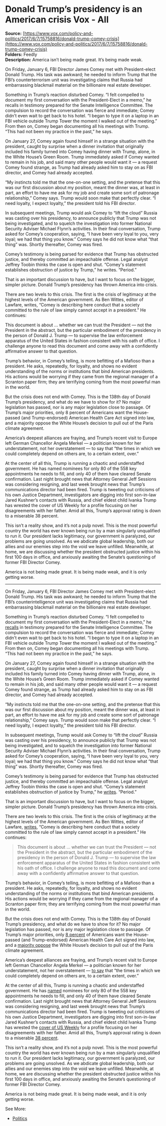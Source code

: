 # Donald Trump’s presidency is an American crisis Vox - All

**Source:** [https://www.vox.com/policy-and-politics/2017/6/7/15758816/donald-trump-comey-crisis](https://www.vox.com/policy-and-politics/2017/6/7/15758816/donald-trump-comey-crisis)  
**Folders:** Feedly  
**Description:** America isn’t being made great. It’s being made weak.

On Friday, January 6, FBI Director James Comey met with President-elect Donald Trump. His task was awkward; he needed to inform Trump that the FBI’s counterterrorism unit was investigating claims that Russia had embarrassing blackmail material on the billionaire real estate developer.

Something in Trump’s reaction disturbed Comey. “I felt compelled to document my first conversation with the President-Elect in a memo,” he recalls in testimony prepared for the Senate Intelligence Committee. The compulsion to record the conversation was fierce and immediate; Comey didn’t even wait to get back to his hotel. “I began to type it on a laptop in an FBI vehicle outside Trump Tower the moment I walked out of the meeting.” From then on, Comey began documenting all his meetings with Trump. “This had not been my practice in the past,” he says.

On January 27, Comey again found himself in a strange situation with the president, caught by surprise when a dinner invitation that originally included his family turned into Comey having dinner with Trump, alone, in the White House’s Green Room. Trump immediately asked if Comey wanted to remain in his job, and said many other people would want it — a request Comey found strange, as Trump had already asked him to stay on as FBI director, and Comey had already accepted.

“My instincts told me that the one-on-one setting, and the pretense that this was our first discussion about my position, meant the dinner was, at least in part, an effort to have me ask for my job and create some sort of patronage relationship,” Comey says. Trump would soon make that perfectly clear. “I need loyalty, I expect loyalty,” the president told his FBI director.

In subsequent meetings, Trump would ask Comey to “lift the cloud” Russia was casting over his presidency, to announce publicly that Trump was not being investigated, and to squelch the investigation into former National Security Adviser Michael Flynn’s activities. In their final conversation, Trump asked for Comey’s cooperation, saying, “I have been very loyal to you, very loyal; we had that thing you know.” Comey says he did not know what “that thing” was. Shortly thereafter, Comey was fired.

Comey’s testimony is being parsed for evidence that Trump has obstructed justice, and thereby committed an impeachable offense. Legal analyst Jeffrey Toobin thinks the case is open and shut. “Comey's statement establishes obstruction of justice by Trump,” he writes. “Period.”

That is an important discussion to have, but I want to focus on the bigger, simpler picture. Donald Trump’s presidency has thrown America into crisis.

There are two levels to this crisis. The first is the crisis of legitimacy at the highest levels of the American government. As Ben Wittes, editor of Lawfare, writes, “Comey is describing here conduct that a society committed to the rule of law simply cannot accept in a president.” He continues:

This document is about ... whether we can trust the President — not the President in the abstract, but the particular embodiment of the presidency in the person of Donald J. Trump — to supervise the law enforcement apparatus of the United States in fashion consistent with his oath of office. I challenge anyone to read this document and come away with a confidently affirmative answer to that question.

Trump’s behavior, in Comey’s telling, is more befitting of a Mafioso than a president. He asks, repeatedly, for loyalty, and shows no evident understanding of the norms or institutions that bind American presidents. His actions would be worrying if they came from the regional manager of a Scranton paper firm; they are terrifying coming from the most powerful man in the world.

But the crisis does not end with Comey. This is the 138th day of Donald Trump’s presidency, and what do we have to show for it? No major legislation has passed, nor is any major legislation close to passage. Of Trump’s major priorities, only 8 percent of Americans want the House-passed (and Trump-endorsed) American Health Care Act signed into law, and a majority oppose the White House’s decision to pull out of the Paris climate agreement.

America’s deepest alliances are fraying, and Trump’s recent visit to Europe left German Chancellor Angela Merkel — a politician known for her understatement, not her overstatement — to say that “the times in which we could completely depend on others are, to a certain extent, over.”

At the center of all this, Trump is running a chaotic and understaffed government. He has named nominees for only 80 of the 558 key appointments he needs to fill, and only 40 of them have cleared Senate confirmation. Last night brought news that Attorney General Jeff Sessions was considering resigning, and last week brought news that Trump’s communications director had been fired. Trump is tweeting out criticisms of his own Justice Department, investigators are digging into first son-in-law Jared Kushner’s contacts with Russia, and chief eldest child Ivanka Trump has wrested the cover of US Weekly for a profile focusing on her disagreements with her father. Amid all this, Trump’s approval rating is down to a miserable 38 percent.

This isn’t a reality show, and it’s not a pulp novel. This is the most powerful country the world has ever known being run by a man singularly unqualified to run it. Our president lacks legitimacy, our government is paralyzed, our problems are going unsolved. As we abdicate global leadership, both our allies and our enemies step into the void we leave unfilled. Meanwhile, at home, we are discussing whether the president obstructed justice within his first 100 days in office, and anxiously awaiting the Senate’s questioning of former FBI Director Comey.

America is not being made great. It is being made weak, and it is only getting worse.

---

<div><div><p>On Friday, January 6, FBI Director James Comey met with President-elect Donald Trump. His task was awkward; he needed to inform Trump that the FBI’s counterintelligence unit was investigating claims that Russia had embarrassing blackmail material on the billionaire real estate developer.</p></div><div><p>Something in Trump’s reaction disturbed Comey. “I felt compelled to document my first conversation with the President-Elect in a memo,” he <a href="https://www.vox.com/2017/6/7/15758258/comey-testimony-senate-intelligence">recalls</a> in testimony prepared for the Senate Intelligence Committee. The compulsion to record the conversation was fierce and immediate; Comey didn’t even wait to get back to his hotel. “I began to type it on a laptop in an FBI vehicle outside Trump Tower the moment I walked out of the meeting.” From then on, Comey began documenting all his meetings with Trump. “This had not been my practice in the past,” he says.</p></div><div><p>On January 27, Comey again found himself in a strange situation with the president, caught by surprise when a dinner invitation that originally included his family turned into Comey having dinner with Trump, alone, in the White House’s Green Room. Trump immediately asked if Comey wanted to remain in his job, and said many other people would want it — a request Comey found strange, as Trump had already asked him to stay on as FBI director, and Comey had already accepted.</p></div><div><p>“My instincts told me that the one-on-one setting, and the pretense that this was our first discussion about my position, meant the dinner was, at least in part, an effort to have me ask for my job and create some sort of patronage relationship,” Comey says. Trump would soon make that perfectly clear. “I need loyalty, I expect loyalty,” the president told his FBI director.</p></div><div><p>In subsequent meetings, Trump would ask Comey to “lift the cloud” Russia was casting over his presidency, to announce publicly that Trump was not being investigated, and to squelch the investigation into former National Security Adviser Michael Flynn’s activities. In their final conversation, Trump asked for Comey’s cooperation, saying, “I have been very loyal to you, very loyal; we had that thing you know.” Comey says he did not know what “that thing” was. Shortly thereafter, Comey was fired.</p></div><div><p>Comey’s testimony is being parsed for evidence that Trump has obstructed justice, and thereby committed an impeachable offense. Legal analyst Jeffrey Toobin thinks the case is open and shut. “Comey’s statement establishes obstruction of justice by Trump,” he <a href="https://twitter.com/JeffreyToobin/status/872517949403394048">writes</a>. “Period.”</p></div><div><p>That is an important discussion to have, but I want to focus on the bigger, simpler picture. Donald Trump’s presidency has thrown America into crisis.</p></div><div><p>There are two levels to this crisis. The first is the crisis of legitimacy at the highest levels of the American government. As Ben Wittes, editor of Lawfare, <a href="https://lawfareblog.com/initial-comments-james-comeys-written-testimony">writes</a>, “Comey is describing here conduct that a society committed to the rule of law simply cannot accept in a president.” He continues:</p></div><div><blockquote><p>This document is about ... whether we can trust the President — not the President in the abstract, but the particular embodiment of the presidency in the person of Donald J. Trump — to supervise the law enforcement apparatus of the United States in fashion consistent with his oath of office. I challenge anyone to read this document and come away with a confidently affirmative answer to that question.</p></blockquote></div><div><p>Trump’s behavior, in Comey’s telling, is more befitting of a Mafioso than a president. He asks, repeatedly, for loyalty, and shows no evident understanding of the norms or institutions that bind American presidents. His actions would be worrying if they came from the regional manager of a Scranton paper firm; they are terrifying coming from the most powerful man in the world.</p></div><div><p>But the crisis does not end with Comey. This is the 138th day of Donald Trump’s presidency, and what do we have to show for it? No major legislation has passed, nor is any major legislation close to passage. Of Trump’s major priorities, only <a href="http://www.kff.org/health-reform/report/kaiser-health-tracking-poll-may-2017-the-ahcas-proposed-changes-to-health-care/">8 percent</a> of Americans want the House-passed (and Trump-endorsed) American Health Care Act signed into law, and a <a href="https://www.washingtonpost.com/news/energy-environment/wp/2017/06/05/post-abc-poll-nearly-6-in-10-oppose-trump-scrapping-paris-agreement/?utm_term=.d2a2ce20e373">majority oppose</a> the White House’s decision to pull out of the Paris climate agreement.</p></div><div><p>America’s deepest alliances are fraying, and Trump’s recent visit to Europe left German Chancellor Angela Merkel — a politician known for her understatement, not her overstatement — <a href="https://www.vox.com/world/2017/6/1/15713074/trump-merkel-europe-nato">to say</a> that “the times in which we could completely depend on others are, to a certain extent, over.”</p></div><div><p>At the center of all this, Trump is running a chaotic and understaffed government. He has <a href="https://www.washingtonpost.com/graphics/politics/trump-administration-appointee-tracker/database/">named</a> nominees for only 80 of the 558 key appointments he needs to fill, and only 40 of them have cleared Senate confirmation. Last night brought news that Attorney General Jeff Sessions was considering resigning, and last week brought news that Trump’s communications director had been fired. Trump is tweeting out criticisms of his own Justice Department, investigators are digging into first son-in-law Jared Kushner’s contacts with Russia, and chief eldest child Ivanka Trump has wrested the <a href="https://www.vox.com/2017/6/7/15758208/ivanka-trump-us-magazine-cover-is-a-branding-exercise-cant-fail">cover of US Weekly</a> for a profile focusing on her disagreements with her father. Amid all this, Trump’s approval rating is down to a miserable <a href="http://www.gallup.com/poll/201617/gallup-daily-trump-job-approval.aspx">38 percent</a>.</p></div><div><p>This isn’t a reality show, and it’s not a pulp novel. This is the most powerful country the world has ever known being run by a man singularly unqualified to run it. Our president lacks legitimacy, our government is paralyzed, our problems are going unsolved. As we abdicate global leadership, both our allies and our enemies step into the void we leave unfilled. Meanwhile, at home, we are discussing whether the president obstructed justice within his first 100 days in office, and anxiously awaiting the Senate’s questioning of former FBI Director Comey.</p></div><div><p>America is not being made great. It is being made weak, and it is only getting worse.</p></div><div><span>See More:<span> </span></span><ul><li><a href="https://www.vox.com/politics">Politics</a></li></ul></div></div>